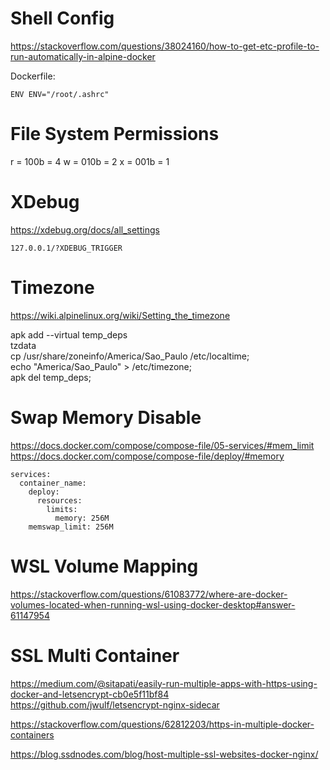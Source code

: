 # Shell Config

https://stackoverflow.com/questions/38024160/how-to-get-etc-profile-to-run-automatically-in-alpine-docker

Dockerfile:
```
ENV ENV="/root/.ashrc"
```

# File System Permissions
r = 100b = 4
w = 010b = 2
x = 001b = 1


# XDebug
https://xdebug.org/docs/all_settings

```
127.0.0.1/?XDEBUG_TRIGGER
```


# Timezone
https://wiki.alpinelinux.org/wiki/Setting_the_timezone

apk add --virtual temp_deps \
        tzdata \
cp /usr/share/zoneinfo/America/Sao_Paulo /etc/localtime; \
echo "America/Sao_Paulo" > /etc/timezone; \
apk del temp_deps;


# Swap Memory Disable
https://docs.docker.com/compose/compose-file/05-services/#mem_limit
https://docs.docker.com/compose/compose-file/deploy/#memory
```
services:
  container_name:
    deploy:
      resources:
        limits:
          memory: 256M
    memswap_limit: 256M
```

# WSL Volume Mapping
https://stackoverflow.com/questions/61083772/where-are-docker-volumes-located-when-running-wsl-using-docker-desktop#answer-61147954




# SSL Multi Container
https://medium.com/@sitapati/easily-run-multiple-apps-with-https-using-docker-and-letsencrypt-cb0e5f11bf84  
https://github.com/jwulf/letsencrypt-nginx-sidecar  

https://stackoverflow.com/questions/62812203/https-in-multiple-docker-containers  

https://blog.ssdnodes.com/blog/host-multiple-ssl-websites-docker-nginx/
